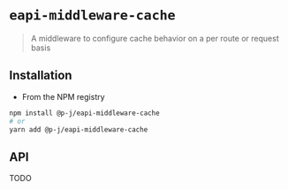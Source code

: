 # `eapi-middleware-cache`

> A middleware to configure cache behavior on a per route or request basis

## Installation

- From the NPM registry

```sh
npm install @p-j/eapi-middleware-cache
# or
yarn add @p-j/eapi-middleware-cache
```

## API

TODO
